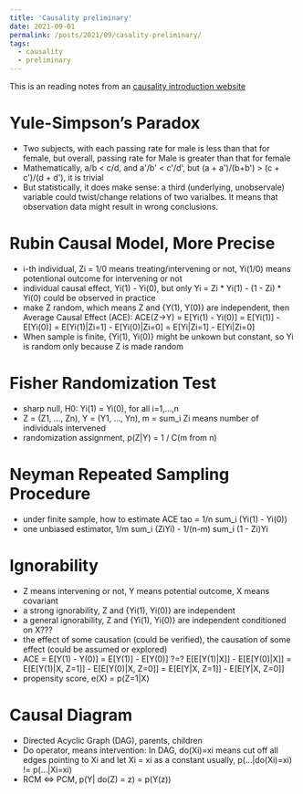 ```yaml
---
title: 'Causality preliminary'
date: 2021-09-01
permalink: /posts/2021/09/casality-preliminary/
tags:
  - causality
  - preliminary
---
```


This is an reading notes from an [causality introduction website](https://mp.weixin.qq.com/s?__biz=MzIzMjQyNzQ5MA==&mid=2247577325&idx=1&sn=ae0ba345ac71ba662385501d1cce1084&chksm=e896f460dfe17d76c1c96d4d49cd582db07e58528ebf659105b1f132b6c523c535bea0b76f0a&mpshare=1&scene=1&srcid=0901iYhwPHVdpGR6W9hB6C7I&sharer_sharetime=1630454820118&sharer_shareid=90613f16f63791e4bdb8558a8e0e032d&exportkey=A82BzUbnjahw8Xsx9hUKk50%3D&pass_ticket=JWW3B%2Fmet59y%2BaMQ4Z0vuvt5vLpzv6uROzOvOBPqGtmFZCJCx200jlLNKenVC0HA&wx_header=0#rd)

Yule-Simpson’s Paradox
=====================
- Two subjects, with each passing rate for male is less than that for female, but overall, passing rate for Male is greater than that for female
- Mathematically, a/b < c/d, and a'/b' < c'/d', but (a + a')/(b+b') > (c + c')/(d + d'), it is trivial
- But statistically, it does make sense: a third (underlying, unobservale) variable could twist/change relations of two varialbes. It means that
  observation data might result in wrong conclusions.
  
Rubin Causal Model, More Precise
==================
- i-th individual, Zi = 1/0 means treating/intervening or not, Yi(1/0) means potentional outcome for intervening or not
- individual causal effect, Yi(1) - Yi(0), but only Yi = Zi * Yi(1) - (1 - Zi) * Yi(0) could be observed in practice
- make Z random, which means Z and {Y(1), Y(0)} are independent, then Average Causal Effect (ACE):
  ACE(Z->Y) = E[Yi(1) - Yi(0)] = E[Yi(1)] - E[Yi(0)] = E[Yi(1)|Zi=1] - E[Yi(0)|Zi=0] = E[Yi|Zi=1] - E[Yi|Zi=0]
- When sample is finite, {Yi(1), Yi(0)} might be unkown but constant, so Yi is random only because Z is made random

Fisher Randomization Test
====================
- sharp null, H0: Yi(1) = Yi(0), for all i=1,...,n
-  Z = (Z1, ..., Zn), Y = (Y1, ..., Yn), m = sum_i Zi means number of individuals intervened
- randomization assignment, p(Z|Y) = 1 / C(m from n)

Neyman Repeated Sampling Procedure
=====================
- under finite sample, how to estimate ACE tao = 1/n sum_i (Yi(1) - Yi(0))
- one unbiased estimator, 1/m sum_i (ZiYi) - 1/(n-m) sum_i (1 - Zi)Yi

Ignorability
==============
- Z means intervening or not, Y means potential outcome, X means covariant
- a strong ignorability, Z and {Yi(1), Yi(0)} are independent
- a general ignorability, Z and {Yi(1), Yi(0)} are independent conditioned on X???
- the effect of some causation (could be verified), the causation of some effect (could be assumed or explored)
- ACE = E[Y(1) - Y(0)] = E[Y(1)] - E[Y(0)] ?=? E[E[Y(1)|X]] - E[E[Y(0)|X]] = E[E[Y(1)|X, Z=1]] - E[E[Y(0)|X, Z=0]] = E[E[Y|X, Z=1]] - E[E[Y|X, Z=0]]
- propensity score, e(X) = p(Z=1|X)

Causal Diagram
============
- Directed Acyclic Graph (DAG), parents, children
- Do operator, means intervention: In DAG, do(Xi)=xi means cut off all edges pointing to Xi and let Xi = xi as a constant
  usually, p(...|do(Xi)=xi) != p(...|Xi=xi)
- RCM <=> PCM, p(Y| do(Z) = z) = p(Y(z))
